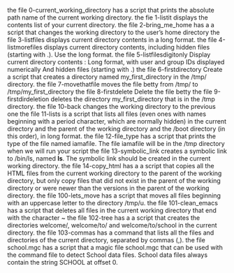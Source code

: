 the file 0-current_working_directory has a script that prints the absolute path name of the current working directory.
the fie 1-listit displays the contents list of your current directory.
the file 2-bring_me_home has a a script that changes the working directory to the user’s home directory
the file 3-listfiles displays current directory contents in a long format.
the file 4-listmorefiles displays current directory contents, including hidden files (starting with .). Use the long format.
the file 5-listfilesdigitonly Display current directory contents : Long format, with user and group IDs displayed numerically And hidden files (starting with .) 
the file 6-firstdirectory Create a script that creates a directory named my_first_directory in the /tmp/ directory.
the file 7-movethatfile moves the file betty from /tmp/ to /tmp/my_first_directory
the file 8-firstdelete Delete the file betty
the file 9-firstdirdeletion deletes the directory my_first_directory that is in the /tmp directory.
the file 10-back changes the working directory to the previous one
the file 11-lists is a script that lists all files (even ones with names beginning with a period character, which are normally hidden) in the current directory and the parent of the working directory and the /boot directory (in this order), in long format.
the file 12-file_type has a script that prints the type of the file named iamafile. The file iamafile will be in the /tmp directory when we will run your script
the file 13-symbolic_link creates  a symbolic link to /bin/ls, named __ls__. The symbolic link should be created in the current working directory.
the file 14-copy_html has a a script that copies all the HTML files from the current working directory to the parent of the working directory, but only copy files that did not exist in the parent of the working directory or were newer than the versions in the parent of the working directory.
the file 100-lets_move has a script that moves all files beginning with an uppercase letter to the directory /tmp/u.
the file 101-clean_emacs has a script that deletes all files in the current working directory that end with the character ~
the file 102-tree has a a script that creates the directories welcome/, welcome/to/ and welcome/to/school in the current directory.
the file 103-commas has a command that lists all the files and directories of the current directory, separated by commas (,).
the file school.mgc has a script that a magic file school.mgc that can be used with the command file to detect School data files. School data files always contain the string SCHOOL at offset 0.

